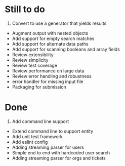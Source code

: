 # Still to do

 1. Convert to use a generator that yields results
 * Augment output with nested objects
 * Add support for empty search matches
 * Add support for alternate data paths
 * Add support for scanning booleans and array fields
 * Review extensibility
 * Review simplicity
 * Review test coverage
 * Review performance on large data
 * Review error handling and robustness
  * error handler for missing input file
 * Packaging for submission

# Done

 1. Add command line support
 * Extend command line to support entity
 * Add unit test framework
 * Add eslint config
 * Adding streaming parser for users
 * Simple end to end with hardcoded user search
 * Adding streaming parser for orgs and tickets
